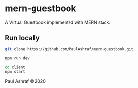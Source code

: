# mern-guestbook
A Virtual Guestbook implemented with MERN stack. 

## Run locally

```bash
git clone https://github.com/PaulAshraf/mern-guestbook.git
```

```bash
npm run dev
```

```bash
cd client
npm start
```

Paul Ashraf © 2020
